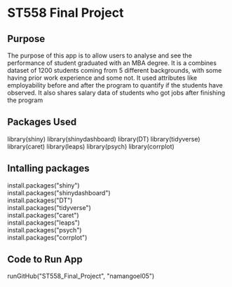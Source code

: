 # ST558 Final Project

## Purpose

The purpose of this app is to allow users to analyse and see the performance of student graduated with an MBA degree. It is a combines dataset of 1200 students coming from 5 different backgrounds, with some having prior work experience and some not. It used attributes like employability before and after the program to quantify if the students have observed. It also shares salary data of students who got jobs after finishing the program

## Packages Used
library(shiny)
library(shinydashboard)
library(DT)
library(tidyverse)
library(caret)
library(leaps)
library(psych) 
library(corrplot)

## Intalling packages

install.packages("shiny")   
install.packages("shinydashboard")    
install.packages("DT")    
install.packages("tidyverse")    
install.packages("caret")   
install.packages("leaps")   
install.packages("psych")     
install.packages("corrplot")      

## Code to Run App

runGitHub("ST558_Final_Project", "namangoel05")
